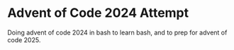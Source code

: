 # Advent of Code 2024 Attempt
Doing advent of code 2024 in bash to learn bash, and to prep for advent of code 2025.
